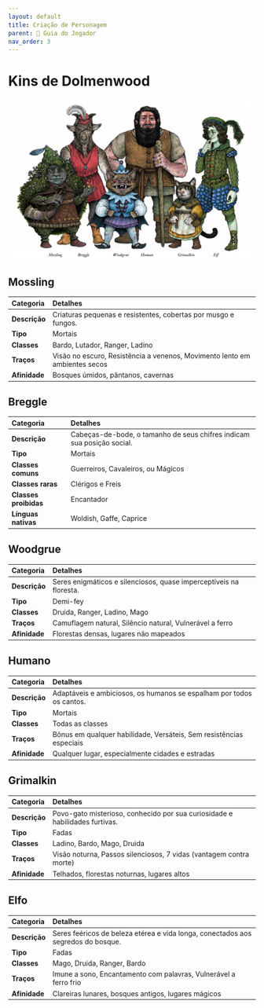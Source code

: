 ```yaml
---
layout: default
title: Criação de Personagem
parent: 🧭 Guia do Jogador
nav_order: 3
---
```


# Kins de Dolmenwood

![Banner com todos os Kins](assets/images/kins-banner.jpg)

## Mossling

| Categoria         | Detalhes                                                                 |
| :---------------- | :----------------------------------------------------------------------- |
| **Descrição**     | Criaturas pequenas e resistentes, cobertas por musgo e fungos.           |
| **Tipo**          | Mortais                                                                   |
| **Classes**       | Bardo, Lutador, Ranger, Ladino                                           |
| **Traços**        | Visão no escuro, Resistência a venenos, Movimento lento em ambientes secos |
| **Afinidade**     | Bosques úmidos, pântanos, cavernas                                       |

## Breggle

| Categoria         | Detalhes                                                                 |
| :---------------- | :----------------------------------------------------------------------- |
| **Descrição**     | Cabeças-de-bode, o tamanho de seus chifres indicam sua posição social. |
| **Tipo**          | Mortais                                                                   |
| **Classes comuns** | Guerreiros, Cavaleiros, ou Mágicos                                   |
| **Classes raras** | Clérigos e Freis                                                         |
| **Classes proibidas** | Encantador                                                         |
| **Línguas nativas** | Woldish, Gaffe, Caprice                                               |

## Woodgrue

| Categoria         | Detalhes                                                                 |
| :---------------- | :----------------------------------------------------------------------- |
| **Descrição**     | Seres enigmáticos e silenciosos, quase imperceptíveis na floresta.       |
| **Tipo**          | Demi-fey                                                                  |
| **Classes**       | Druida, Ranger, Ladino, Mago                                            |
| **Traços**        | Camuflagem natural, Silêncio natural, Vulnerável a ferro                 |
| **Afinidade**     | Florestas densas, lugares não mapeados                                   |

## Humano

| Categoria         | Detalhes                                                                 |
| :---------------- | :----------------------------------------------------------------------- |
| **Descrição**     | Adaptáveis e ambiciosos, os humanos se espalham por todos os cantos.     |
| **Tipo**          | Mortais                                                                   |
| **Classes**       | Todas as classes                                                         |
| **Traços**        | Bônus em qualquer habilidade, Versáteis, Sem resistências especiais      |
| **Afinidade**     | Qualquer lugar, especialmente cidades e estradas                         |

## Grimalkin

| Categoria         | Detalhes                                                                 |
| :---------------- | :----------------------------------------------------------------------- |
| **Descrição**     | Povo-gato misterioso, conhecido por sua curiosidade e habilidades furtivas. |
| **Tipo**          | Fadas                                                                   |
| **Classes**       | Ladino, Bardo, Mago, Druida                                             |
| **Traços**        | Visão noturna, Passos silenciosos, 7 vidas (vantagem contra morte)       |
| **Afinidade**     | Telhados, florestas noturnas, lugares altos                              |

## Elfo

| Categoria         | Detalhes                                                                 |
| :---------------- | :----------------------------------------------------------------------- |
| **Descrição**     | Seres feéricos de beleza etérea e vida longa, conectados aos segredos do bosque. |
| **Tipo**          | Fadas                                                                  |
| **Classes**       | Mago, Druida, Ranger, Bardo                                             |
| **Traços**        | Imune a sono, Encantamento com palavras, Vulnerável a ferro frio         |
| **Afinidade**     | Clareiras lunares, bosques antigos, lugares mágicos                      |
